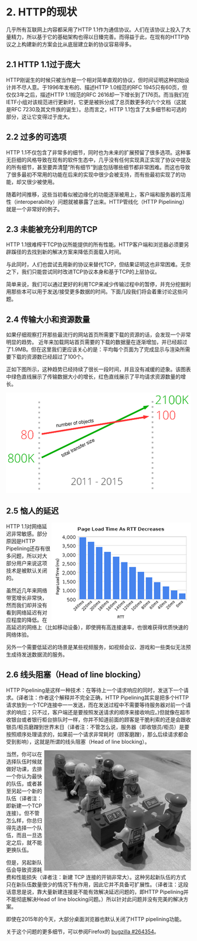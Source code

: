 # 2. HTTP的现状

几乎所有互联网上内容都采用了HTTP 1.1作为通信协议。人们在该协议上投入了大量精力，所以基于它的基础架构也得以日臻完善。<!--前面这句话需要review一下-->而得益于此，在现有的HTTP协议之上构建新的方案会比从底层建立新的协议容易得多。

## 2.1 HTTP 1.1过于庞大

HTTP刚诞生的时候只被当作是一个相对简单直观的协议，但时间证明这种初始设计并不尽人意。于1996年发布的、描述HTTP 1.0规范的RFC 1945只有60页，但仅仅3年之后，描述HTTP 1.1规范的RFC 2616却一下增长到了176页。而当我们在IETF小组对该规范进行更新时，它更是被拆分成了总页数更多的六个文档（这就是RFC 7230及其文件族的诞生）。总而言之，HTTP 1.1包含了太多细节和可选的部分，这让它变得过于庞大。

## 2.2 过多的可选项

HTTP 1.1不仅包含了非常多的细节，同时也为未来的扩展预留了很多选项。这种事无巨细的风格导致在现有的软件生态中，几乎没有任何实现真正实现了协议中提及的所有细节<!--这句你们不觉得读着绕口吗？-->，甚至要弄清楚“所有细节”到底包括哪些细节都非常困难。而这也导致了很多最初不常用的功能在后来的实现中很少会被支持，而有些最初实现了的功能，却又很少被使用。

随着时间推移，这些当初看似被边缘化的功能逐渐被用上，客户端和服务器的互用性（interoperability）问题就被暴露了出来。HTTP管线化（HTTP Pipelining）就是一个非常好的例子。

## 2.3 未能被充分利用的TCP

HTTP 1.1很难榨干TCP协议所能提供的所有性能。HTTP客户端和浏览器必须要另辟蹊径的去找到新的解决方案来降低页面载入时间。

与此同时，人们也尝试去用新的协议来替代TCP，但结果证明这也非常困难。无奈之下，我们只能尝试同时改进TCP协议本身和基于TCP的上层协议。

简单来说，我们可以通过更好的利用TCP来减少传输过程中的暂停，并充分挖掘利用那些本可以用于发送/接受更多数据的时间。下面几段我们将会着重讨论这些问题。<!--这里的shortcomings该怎么翻译？ -->

## 2.4 传输大小和资源数量

如果仔细观察打开那些最流行的网站首页所需要下载的资源的话，会发现一个非常明显的趋势。  近年来加载网站首页需要的下载的数据量在逐渐增加，并已经超过了1.9MB。但在这里我们更应该关心的是：平均每个页面为了完成显示与渲染所需要下载的资源数已经超过了100个。

正如下图所示，这种趋势已经持续了很长一段时间，并且没有减缓的迹象。该图表中绿色直线展示了传输数据大小的增长，红色直线展示了平均请求资源数量的增长。

![transfer size growth](https://raw.githubusercontent.com/bagder/http2-explained/master/images/transfer-size-growth.png)

## 2.5 恼人的延迟

<img style="float: right;" src="https://raw.githubusercontent.com/bagder/http2-explained/master/images/page-load-time-rtt-decreases.png" />

HTTP 1.1对网络延迟非常敏感。部分原因是HTTP Pipelining还存有很多问题，所以对大部分用户来说这项技术是被默认关闭的。

虽然近几年来网络带宽增长非常快，然而我们却并没有看到网络延迟有对应程度的降低。在高延迟的网络上（比如移动设备），即使拥有高连接速率，也很难获得优质快速的网络体验。

另外一个需要低延迟的场景是某些视频服务，如视频会议、游戏和一些类似无法预生成待发送数据流的服务。

## 2.6 线头阻塞（Head of line blocking）<!-- review by Linghao Li -->

HTTP Pipelining是这样一种技术：在等待上一个请求响应的同时，发送下一个请求。(译者注：作者这个解释并不完全正确，HTTP Pipelining其实是把多个HTTP请求放到一个TCP连接中一一发送，而在发送过程中不需要等待服务器对前一个请求的响应；只不过，客户端还是要按照发送请求的顺序来接收响应。)但就像在超市收银台或者银行柜台排队时一样，你并不知道前面的顾客是干脆利索的还是会跟收银员/柜员磨蹭到世界末日（译者注：不管怎么说，服务器（即收银员/柜员）是要按照顺序处理请求的，如果前一个请求非常耗时（顾客磨蹭），那么后续请求都会受到影响），这就是所谓的线头阻塞（Head of line blocking）。

<img style="float: right;" src="https://raw.githubusercontent.com/bagder/http2-explained/master/images/head-of-line-blocking.jpg" />

当然，你可以在选择队伍时候就做好功课，去排一个你认为最快的队伍，或者甚至另起一个新的队伍（译者注：即新建一个TCP连接）。但不管怎么样，你总归得先选择一个队伍，而且一旦选定之后，就不能更换队伍。

但是，另起新队伍会导致资源耗费和性能损失（译者注：新建 TCP 连接的开销非常大）。这种另起新队伍的方式只在新队伍数量很少的情况下有作用，因此它并不具备可扩展性。（译者注：这段话意思是说，靠大量新建连接是不能有效解决延迟问题的，即HTTP Pipelining并不能彻底解决Head of line blocking问题。）所以针对此问题并没有完美的解决方案。

即使在2015年的今天，大部分桌面浏览器也默认关闭了HTTP pipelining功能。

关于这个问题的更多细节，可以参阅Firefox的 [bugzilla #264354](https://bugzilla.mozilla.org/show_bug.cgi?id=264354)。

<!-- Review备注：2.6需要深度review，其余地方没有太大问题。 -->
